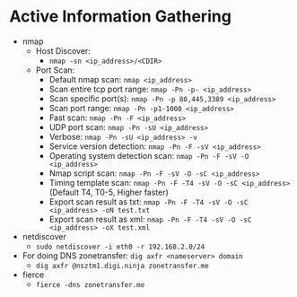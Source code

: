 # Active Information Gathering

- nmap
	- Host Discover:
 		- `nmap -sn <ip_address>/<CDIR>`
   	- Port Scan:
   		- Default nmap scan: `nmap <ip_address>`
   	   	- Scan entire tcp port range: `nmap -Pn -p- <ip_address>`
   	  	- Scan specific port(s): `nmap -Pn -p 80,445,3389 <ip_address>`
	 	- Scan port range: `nmap -Pn -p1-1000 <ip_address>`
   		- Fast scan: `nmap -Pn -F <ip_address>`
   	   	- UDP port scan: `nmap -Pn -sU <ip_address>`
  		- Verbose: `nmap -Pn -sU <ip_address> -v`
  		- Service version detection: `nmap -Pn -F -sV <ip_address>`
	  	- Operating system detection scan: `nmap -Pn -F -sV -O <ip_address>`
   		- Nmap script scan: `nmap -Pn -F -sV -O -sC <ip_address>`
   		- Timing template scan: `nmap -Pn -F -T4 -sV -O -sC <ip_address>` (Default T4, T0-5, Higher faster)
   	 	- Export scan result as txt: `nmap -Pn -F -T4 -sV -O -sC <ip_address> -oN test.txt`
   	  	- Export scan result as xml: `nmap -Pn -F -T4 -sV -O -sC <ip_address> -oX test.xml`
- netdiscover
	- `sudo netdiscover -i eth0 -r 192.168.2.0/24`
- For doing DNS zonetransfer: `dig axfr <nameserver> domain`
	- `dig axfr @nsztm1.digi.ninja zonetransfer.me`
- fierce
	- `fierce -dns zonetransfer.me`
